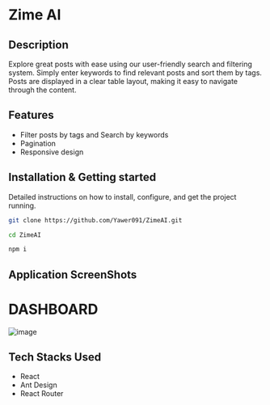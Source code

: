 # Zime AI

## Description
Explore great posts with ease using our user-friendly search and filtering system. Simply enter keywords to find relevant posts and sort them by tags. Posts are displayed in a clear table layout, making it easy to navigate through the content.

## Features
- Filter posts by tags and Search by keywords
- Pagination
- Responsive design

## Installation & Getting started

Detailed instructions on how to install, configure, and get the project running.

```bash
git clone https://github.com/Yawer091/ZimeAI.git

cd ZimeAI

npm i
```

## Application ScreenShots

# DASHBOARD
![image](https://github.com/Yawer091/ZimeAI/assets/151438698/676c70a2-b230-438f-937a-a77718ae9cad)



## Tech Stacks Used

- React
- Ant Design
- React Router

